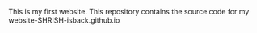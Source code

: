 This is my first website.
This repository contains the source code for my website-SHRISH-isback.github.io
